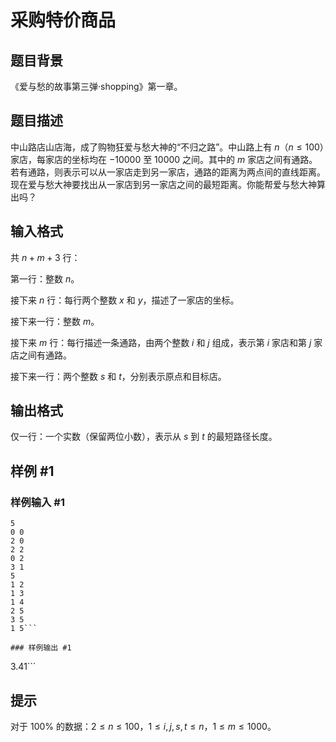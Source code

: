 # 采购特价商品

## 题目背景

《爱与愁的故事第三弹·shopping》第一章。

## 题目描述

中山路店山店海，成了购物狂爱与愁大神的“不归之路”。中山路上有 $n$（$n \leq 100$）家店，每家店的坐标均在 $-10000$ 至 $10000$ 之间。其中的 $m$ 家店之间有通路。若有通路，则表示可以从一家店走到另一家店，通路的距离为两点间的直线距离。现在爱与愁大神要找出从一家店到另一家店之间的最短距离。你能帮爱与愁大神算出吗？

## 输入格式

共 $n+m+3$ 行：

第一行：整数 $n$。 

接下来 $n$ 行：每行两个整数 $x$ 和 $y$，描述了一家店的坐标。 

接下来一行：整数 $m$。 

接下来 $m$ 行：每行描述一条通路，由两个整数 $i$ 和 $j$ 组成，表示第 $i$ 家店和第 $j$ 家店之间有通路。

接下来一行：两个整数 $s$ 和 $t$，分别表示原点和目标店。 

## 输出格式

仅一行：一个实数（保留两位小数），表示从 $s$ 到 $t$ 的最短路径长度。

## 样例 #1

### 样例输入 #1
```
5
0 0
2 0
2 2
0 2
3 1
5
1 2
1 3
1 4
2 5
3 5
1 5```

### 样例输出 #1

```
3.41```

## 提示

对于 $100 \%$ 的数据：$2 \le n \leq 100$，$1 \le i, j, s, t \le n$，$1 \le m \leq 1000$。 
